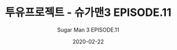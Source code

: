 ---
title: "투유프로젝트 - 슈가맨3 EPISODE.11"
subtitle: "Sugar Man 3 EPISODE.11"
description: "合作單曲"
icon: "library_music"
weight: 900000000
date: 2020-02-22
images: ["/docs/c9-sugar-man-3/sugar-man-3.jpg"]
---
